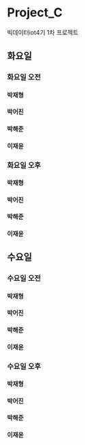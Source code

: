 # Project_C
빅데이터iot4기 1차 프로젝트

## 화요일

### 화요일 오전

#### 박재형
#### 박어진
#### 박해준
#### 이재윤

### 화요일 오후

#### 박재형
#### 박어진
#### 박해준
#### 이재윤

## 수요일

### 수요일 오전

#### 박재형
#### 박어진
#### 박해준
#### 이재윤

### 수요일 오후

#### 박재형
#### 박어진
#### 박해준
#### 이재윤